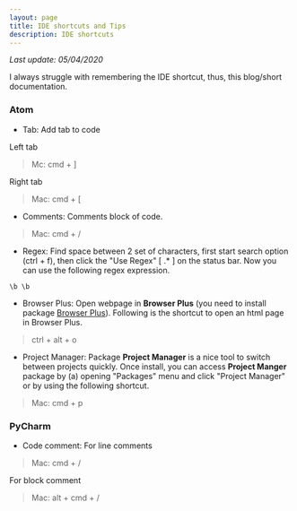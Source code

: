 ```yaml
---
layout: page
title: IDE shortcuts and Tips
description: IDE shortcuts
---
```

*Last update: 05/04/2020*

I always struggle with remembering the IDE shortcut, thus, this blog/short documentation.

### Atom

- Tab:
Add tab to code

Left tab
> Mc: cmd + ]

Right tab
> Mac: cmd + [


- Comments:
Comments block of code.

> Mac: cmd + /


- Regex:
Find space between 2 set of characters, first start search option (ctrl + f), then click the "Use Regex" [ .* ] on the status bar. Now you can use the following regex expression.

```
\b \b

```

- Browser Plus:
Open webpage in __Browser Plus__ (you need to install package [Browser Plus](https://atom.io/packages/browser-plus)). Following is the shortcut to open an html page in Browser Plus.

> ctrl + alt + o

- Project Manager:
Package __Project Manager__ is a nice tool to switch between projects quickly. Once install, you can access __Project Manger__ package by (a) opening "Packages" menu and click "Project Manager" or by using the following shortcut.

> Mac: cmd + p



### PyCharm

- Code comment:
For line comments

> Mac: cmd + /

For block comment

> Mac: alt + cmd + /
